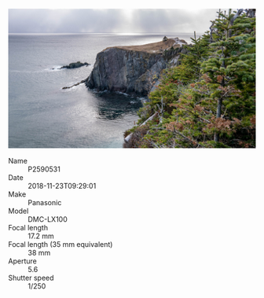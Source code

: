 [![P2590531](/photos/hd/P2590531.jpg)](/photos/full/P2590531.jpg?raw=true)

<dl>
  <dt>Name</dt>
  <dd>P2590531</dd>
  <dt>Date</dt>
  <dd>2018-11-23T09:29:01</dd>
  <dt>Make</dt>
  <dd>Panasonic</dd>
  <dt>Model</dt>
  <dd>DMC-LX100</dd>
  <dt>Focal length</dt>
  <dd>17.2 mm</dd>
  <dt>Focal length (35 mm equivalent)</dt>
  <dd>38 mm</dd>
  <dt>Aperture</dt>
  <dd>5.6</dd>
  <dt>Shutter speed</dt>
  <dd>1/250</dd>
</dl>
